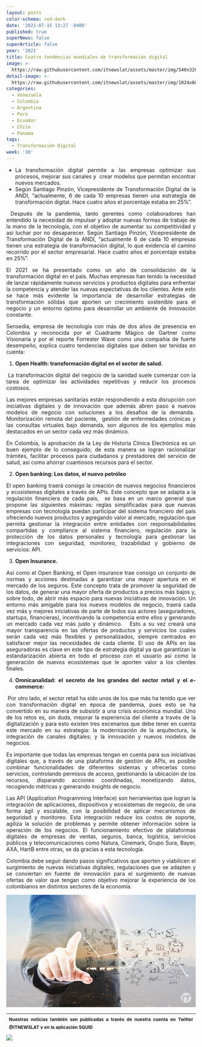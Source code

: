 ```yaml
---
layout: posts
color-schema: red-dark
date: '2021-07-15 13:27 -0400'
published: true
superNews: false
superArticle: false
year: '2021'
title: Cuatro tendencias mundiales de transformación digital
image: >-
  https://raw.githubusercontent.com/itnewslat/assets/master/img/540x320/Transformacion-Digital-Tecnologia-p.jpg
detail-image: >-
  https://raw.githubusercontent.com/itnewslat/assets/master/img/1024x680/Transformacion-Digital-Tecnologia-g.jpg
categories:
  - Venezuela
  - Colombia
  - Argentina
  - Perú
  - Ecuador
  - Chile
  - Panama
tags:
  - Transformación Digital
week: '30'
---
```

<ul style="text-align: justify;">
	<li>La transformación digital permite a las empresas optimizar sus procesos, mejorar sus canales y  crear modelos que permitan encontrar nuevos mercados.</li>
	<li>Según Santiago Pinzón, Vicepresidente de Transformación Digital de la ANDI, “actualmente, 6 de cada 10 empresas tienen una estrategia de transformación digital. Hace cuatro años el porcentaje estaba en 25%”.</li>
</ul>
<p style="text-align: justify;"> Después de la pandemia, tanto gerentes como colaboradores han entendido la necesidad de impulsar y adoptar nuevas formas de trabajo de la mano de la tecnología, con el objetivo de aumentar su competitividad y así luchar por no desaparecer. Según Santiago Pinzón, Vicepresidente de Transformación Digital de la ANDI, “actualmente 6 de cada 10 empresas tienen una estrategia de transformación digital, lo que evidencia el camino recorrido por el sector empresarial. Hace cuatro años el porcentaje estaba en 25%”.</p>
<p style="text-align: justify;">El 2021 se ha presentado como un año de consolidación de la transformación digital en el país. Muchas empresas han tenido la necesidad de lanzar rápidamente nuevos servicios y productos digitales para enfrentar la competencia y atender las nuevas expectativas de los clientes. Ante esto se hace más evidente la importancia de desarrollar estrategias de transformación sólidas que aporten un crecimiento sostenible para el negocio y un entorno óptimo para desarrollar un ambiente de innovación constante.</p>
<p style="text-align: justify;">Sensedia, empresa de tecnología con más de dos años de presencia en Colombia y reconocida por el Cuadrante Mágico de Gartner como Visionaria y por el reporte Forrester Wave como una compañía de fuerte desempeño, explica cuatro tendencias digitales que deben ser tenidas en cuenta:</p>

<ol style="text-align: justify;">
	<li><strong>Open Health: transformación digital en el sector de salud.</strong></li>
</ol>
<p style="text-align: justify;"> La transformación digital del negocio de la sanidad suele comenzar con la tarea de optimizar las actividades repetitivas y reducir los procesos costosos.</p>
<p style="text-align: justify;">Las mejores empresas sanitarias están respondiendo a esta disrupción con iniciativas digitales y de innovación que además abren paso a nuevos modelos de negocio con soluciones a los desafíos de la demanda.  Monitorización remota del paciente,  gestión de enfermedades crónicas y las consultas virtuales bajo demanda, son algunos de los ejemplos más destacados en un sector cada vez más dinámico.</p>
<p style="text-align: justify;">En Colombia, la aprobación de la Ley de Historia Clínica Electrónica es un buen ejemplo de lo conseguido; de esta manera se logran racionalizar trámites, facilitar procesos para ciudadanos y prestadores del servicio de salud, así como ahorrar cuantiosos recursos para el sector.</p>

<ol style="text-align: justify;" start="2">
	<li><strong>Open banking: Los datos, el nuevo petróleo </strong></li>
</ol>
<p style="text-align: justify;">El open banking traerá consigo la creación de nuevos negocios financieros y ecosistemas digitales a través de APIs. Este concepto que se adapta a la regulación financiera de cada país,  se basa en un marco general que propone las siguientes máximas: reglas simplificadas para que nuevas empresas con tecnología puedan participar del sistema financiero del país ofreciendo nuevos productos y agregando valor al mercado, regulación que permita gestionar la integración entre entidades con responsabilidades compartidas y compliance al sistema financiero, regulación para la protección de los datos personales y tecnología para gestionar las integraciones con seguridad, monitoreo, trazabilidad y gobierno de servicios: API.</p>

<ol style="text-align: justify;" start="3">
	<li><strong>Open Insurance. </strong></li>
</ol>
<p style="text-align: justify;">Así como el Open Banking, el Open insurance trae consigo un conjunto de normas y acciones destinadas a garantizar una mayor apertura en el mercado de los seguros. Este concepto trata de promover la seguridad de los datos, de generar una mayor oferta de productos a precios más bajos y, sobre todo, de abrir más espacio para nuevas iniciativas de innovación. Un entorno más amigable para los nuevos modelos de negocio, traerá cada vez más y mejores iniciativas de parte de todos sus actores (aseguradores, startups, financieras), incentivando la competencia entre ellos y generando un mercado cada vez más justo y dinámico.   Esto a su vez creará una mayor transparencia en las ofertas de productos y servicios los cuales serán cada vez más flexibles y personalizados, siempre centrados en satisfacer mejor las necesidades de cada cliente. El uso de APIs en las aseguradoras es clave en este tipo de estrategia digital ya que garantizan la estandarización abierta en todo el proceso con el usuario así como la generación de nuevos ecosistemas que le aporten valor a los clientes finales.</p>

<ol style="text-align: justify;" start="4">
	<li><strong>Omnicanalidad: el secreto de los grandes del sector retail y el e-commerce: </strong></li>
</ol>
<p style="text-align: justify;"> Por otro lado, el sector retail ha sido unos de los que más ha tenido que ver con transformación digital en época de pandemia, pues esto se ha convertido en su manera de subsistir a una crisis económica mundial. Uno de los retos es, sin duda, mejorar la experiencia del cliente a través de la digitalización y para esto existen tres escenarios que debe tener en cuenta este mercado en su estrategia: la modernización de la arquitectura, la integración de canales digitales; y la innovación y nuevos modelos de negocios.</p>
<p style="text-align: justify;">Es importante que todas las empresas tengan en cuenta para sus iniciativas digitales que, a través de una plataforma de gestión de APIs, es posible combinar funcionalidades de diferentes sistemas y ofrecerlas como servicios, controlando permisos de acceso, gestionando la ubicación de los recursos, disparando acciones coordinadas, monetizando datos, recogiendo métricas y generando insights de negocio.</p>
<p style="text-align: justify;">Las API (Application Programming Interface) son herramientas que logran la integración de aplicaciones, dispositivos y ecosistemas de negocio, de una forma ágil y escalable, con la posibilidad de aplicar mecanismos de seguridad y monitoreo. Esta integración reduce los costos de soporte, agiliza la solución de problemas y permite obtener información sobre la operación de los negocios. El funcionamiento efectivo de plataformas digitales de empresas de ventas, seguros, banca, logística, servicios públicos y telecomunicaciones como Natura, Cinemark, Grupo Sura, Bayer, AXA, HartB entre otras, se da gracias a esta tecnología.</p>
<p style="text-align: justify;">Colombia debe seguir dando pasos significativos que aporten y viabilicen el surgimiento de nuevas iniciativas digitales; regulaciones que se adapten y se conviertan en fuente de innovación para el surgimiento de nuevas ofertas de valor que tengan como objetivo mejorar la experiencia de los colombianos en distintos sectores de la economía.</p>

![](https://raw.githubusercontent.com/itnewslat/assets/master/img/540x320/Transformacion-Digital-Tecnologia-p.jpg)

<table style="height: 42px;" width="569">
<tbody>
<tr>
<td style="text-align: justify;"><sub><strong>Nuestras noticias también son publicadas a través de nuestra cuenta en Twitter <a href="https://twitter.com/itnewslat?lang=es">@ITNEWSLAT</a> y en la aplicación <a href="https://squidapp.co/en/">SQUID</a></strong></sub></td>
</tr>
</tbody>
</table>

<img src="https://tracker.metricool.com/c3po.jpg?hash=56f88a41e39ab42c063cc51676587a04"/>
